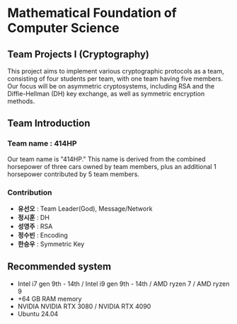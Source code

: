 # Mathematical Foundation of Computer Science

## Team Projects I (Cryptography)

This project aims to implement various cryptographic protocols as a team, consisting of four students per team, with one team having five members. 
Our focus will be on asymmetric cryptosystems, including RSA and the Diffie-Hellman (DH) key exchange, as well as symmetric encryption methods.

## Team Introduction

### Team name : 414HP

Our team name is "414HP." This name is derived from the combined horsepower of three cars owned by team members, 
plus an additional 1 horsepower contributed by 5 team members.

### Contribution 
* **유선오** : Team Leader(God), Message/Network
* **정시훈** : DH
* **성영주** : RSA
* **정수빈** : Encoding
* **한승우** : Symmetric Key

## Recommended system

* Intel i7 gen 9th - 14th / Intel i9 gen 9th - 14th / AMD ryzen 7 / AMD ryzen 9
* +64 GB RAM memory
* NVIDIA NVIDIA RTX 3080 / NVIDIA RTX 4090
* Ubuntu 24.04

